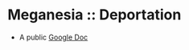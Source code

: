 # Meganesia :: Deportation

* A public [Google Doc](https://docs.google.com/document/d/1Tptt_rZ3ouPFgSFYC3mB1i17YgaiXZGt0gRkVUhwQmE/pub)
